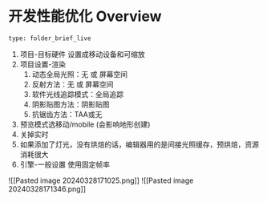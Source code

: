 # 开发性能优化 Overview
 
```ccard
type: folder_brief_live
```
 
1. 项目-目标硬件 设置成移动设备和可缩放
2. 项目设置-渲染
	1. 动态全局光照：无 或 屏幕空间
	2. 反射方法：无 或 屏幕空间
	3. 软件光线追踪模式：全局追踪
	4. 阴影贴图方法：阴影贴图
	5. 抗锯齿方法：TAA或无
3. 预览模式选移动/mobile (会影响地形创建)
4. 关掉实时
5. 如果添加了灯光，没有烘焙的话，编辑器用的是间接光照缓存，预烘焙，资源消耗很大
6. 引擎-一般设置 使用固定帧率

![[Pasted image 20240328171025.png]]
![[Pasted image 20240328171346.png]]